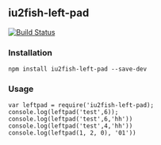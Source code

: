 ## iu2fish-left-pad

[![Build Status](https://travis-ci.org/iu2fish/left-pad.svg?branch=master)](https://travis-ci.org/iu2fish/left-pad)

### Installation
`npm install iu2fish-left-pad --save-dev`

### Usage
```
var leftpad = require('iu2fish-left-pad);
console.log(leftpad('test',6));
console.log(leftpad('test',6,'hh'))
console.log(leftpad('test',4,'hh'))
console.log(leftpad(1, 2, 0), '01'))
```

